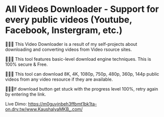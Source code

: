 # All Videos Downloader - Support for every public videos (Youtube, Facebook, Instergram, etc.)

👨🏻‍💻 This Video Downloader is a result of my self-projects about downloading and converting videos from Video rsource sites. 

👨🏻‍💻  This tool features basic-level download engine techniques. This is 100% secure & Free.

👨🏻‍💻 This tool can download 8K, 4K, 1080p, 750p, 480p, 360p, 144p public videos from any video resource if they are available.

👨🏻‍💻If download button get stuck with the progress level 100%, retry again by entering the link.



Live Dimo: https://m0guvjnbeh3ffbmt1bk1ta-on.drv.tw/www.KaushalyaMKB_.com/
